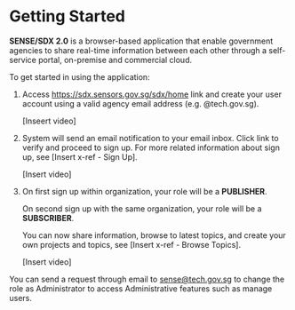 
# Getting Started

**SENSE/SDX 2.0** is a browser-based application that enable government agencies to share real-time information between each other through a self-service portal, on-premise and commercial cloud.

To get started in using the application:

1. Access https://sdx.sensors.gov.sg/sdx/home link and create your user account using a valid agency email address (e.g. @tech.gov.sg). 

   [Inseert video]

2. System will send an email notification to your email inbox. Click link to verify and proceed to sign up. 
For more related information about sign up, see [Insert x-ref - Sign Up].

   [Insert video]

3. On first sign up within organization, your role will be a **PUBLISHER**. 

   On second sign up with the same organization, your role will be a **SUBSCRIBER**.

   You can now share information, browse to latest topics, and create your own projects and topics, see [Insert x-ref - Browse Topics].

   [Insert video]

You can send a request through email to <sense@tech.gov.sg> to change the role as Administrator to access Administrative features such as manage users.
